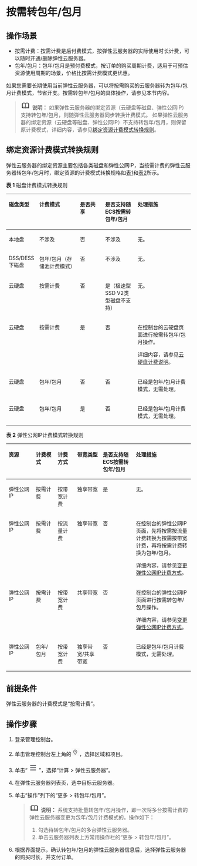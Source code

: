 # 按需转包年/包月<a name="ecs_03_0110"></a>

## 操作场景<a name="section6521151320169"></a>

-   按需计费：按需计费是后付费模式，按弹性云服务器的实际使用时长计费，可以随时开通/删除弹性云服务器。
-   包年/包月：包年/包月是预付费模式，按订单的购买周期计费，适用于可预估资源使用周期的场景，价格比按需计费模式更优惠。

如果您需要长期使用当前弹性云服务器，可以将按需购买的云服务器转为包年/包月计费模式，节省开支。按需转包年/包月的具体操作，请参见本节内容。

>![](public_sys-resources/icon-note.gif) **说明：** 
>如果弹性云服务器的绑定资源（云硬盘等磁盘、弹性公网IP）支持转包年/包月，则随弹性云服务器同步转换计费模式。
>如果弹性云服务器的绑定资源（云硬盘等磁盘、弹性公网IP）不支持转包年/包月，则保留原计费模式，详细内容，请参见[绑定资源计费模式转换规则](#section694974217257)。

## 绑定资源计费模式转换规则<a name="section694974217257"></a>

弹性云服务器的绑定资源主要包括各类磁盘和弹性公网IP，当按需计费的弹性云服务器转包年/包月时，绑定资源的计费模式转换规格如[表1](#table138553112212)和[表2](#table845349172215)所示。

**表 1**  磁盘计费模式转换规则

<a name="table138553112212"></a>
<table><thead align="left"><tr id="row785671182118"><th class="cellrowborder" valign="top" width="14.360000000000001%" id="mcps1.2.6.1.1"><p id="p1846573814213"><a name="p1846573814213"></a><a name="p1846573814213"></a>磁盘类型</p>
</th>
<th class="cellrowborder" valign="top" width="22.58%" id="mcps1.2.6.1.2"><p id="p17465143802115"><a name="p17465143802115"></a><a name="p17465143802115"></a>计费模式</p>
</th>
<th class="cellrowborder" valign="top" width="14.000000000000002%" id="mcps1.2.6.1.3"><p id="p18465133813215"><a name="p18465133813215"></a><a name="p18465133813215"></a>是否共享</p>
</th>
<th class="cellrowborder" valign="top" width="17.95%" id="mcps1.2.6.1.4"><p id="p7465163822112"><a name="p7465163822112"></a><a name="p7465163822112"></a>是否支持随ECS按需转包年/包月</p>
</th>
<th class="cellrowborder" valign="top" width="31.11%" id="mcps1.2.6.1.5"><p id="p246511386219"><a name="p246511386219"></a><a name="p246511386219"></a>处理措施</p>
</th>
</tr>
</thead>
<tbody><tr id="row38561616213"><td class="cellrowborder" valign="top" width="14.360000000000001%" headers="mcps1.2.6.1.1 "><p id="p5466143892116"><a name="p5466143892116"></a><a name="p5466143892116"></a>本地盘</p>
</td>
<td class="cellrowborder" valign="top" width="22.58%" headers="mcps1.2.6.1.2 "><p id="p14466193816219"><a name="p14466193816219"></a><a name="p14466193816219"></a>不涉及</p>
</td>
<td class="cellrowborder" valign="top" width="14.000000000000002%" headers="mcps1.2.6.1.3 "><p id="p4466163814213"><a name="p4466163814213"></a><a name="p4466163814213"></a>否</p>
</td>
<td class="cellrowborder" valign="top" width="17.95%" headers="mcps1.2.6.1.4 "><p id="p846619382216"><a name="p846619382216"></a><a name="p846619382216"></a>不涉及</p>
</td>
<td class="cellrowborder" valign="top" width="31.11%" headers="mcps1.2.6.1.5 "><p id="p8466143842113"><a name="p8466143842113"></a><a name="p8466143842113"></a>无。</p>
</td>
</tr>
<tr id="row885651192120"><td class="cellrowborder" valign="top" width="14.360000000000001%" headers="mcps1.2.6.1.1 "><p id="p1046610382215"><a name="p1046610382215"></a><a name="p1046610382215"></a>DSS/DESS下磁盘</p>
</td>
<td class="cellrowborder" valign="top" width="22.58%" headers="mcps1.2.6.1.2 "><p id="p646623862114"><a name="p646623862114"></a><a name="p646623862114"></a>包年/包月（存储池计费模式）</p>
</td>
<td class="cellrowborder" valign="top" width="14.000000000000002%" headers="mcps1.2.6.1.3 "><p id="p6466163822113"><a name="p6466163822113"></a><a name="p6466163822113"></a>否</p>
</td>
<td class="cellrowborder" valign="top" width="17.95%" headers="mcps1.2.6.1.4 "><p id="p0466103892111"><a name="p0466103892111"></a><a name="p0466103892111"></a>不涉及</p>
</td>
<td class="cellrowborder" valign="top" width="31.11%" headers="mcps1.2.6.1.5 "><p id="p8466143810214"><a name="p8466143810214"></a><a name="p8466143810214"></a>无。</p>
</td>
</tr>
<tr id="row18575132119"><td class="cellrowborder" valign="top" width="14.360000000000001%" headers="mcps1.2.6.1.1 "><p id="p44661038192113"><a name="p44661038192113"></a><a name="p44661038192113"></a>云硬盘</p>
</td>
<td class="cellrowborder" valign="top" width="22.58%" headers="mcps1.2.6.1.2 "><p id="p124662382210"><a name="p124662382210"></a><a name="p124662382210"></a>按需计费</p>
</td>
<td class="cellrowborder" valign="top" width="14.000000000000002%" headers="mcps1.2.6.1.3 "><p id="p24661338142113"><a name="p24661338142113"></a><a name="p24661338142113"></a>否</p>
</td>
<td class="cellrowborder" valign="top" width="17.95%" headers="mcps1.2.6.1.4 "><p id="p3466113802116"><a name="p3466113802116"></a><a name="p3466113802116"></a>是（极速型SSD V2类型磁盘不支持）</p>
</td>
<td class="cellrowborder" valign="top" width="31.11%" headers="mcps1.2.6.1.5 "><p id="p246610389215"><a name="p246610389215"></a><a name="p246610389215"></a>无。</p>
</td>
</tr>
<tr id="row58577115212"><td class="cellrowborder" valign="top" width="14.360000000000001%" headers="mcps1.2.6.1.1 "><p id="p10466338172111"><a name="p10466338172111"></a><a name="p10466338172111"></a>云硬盘</p>
</td>
<td class="cellrowborder" valign="top" width="22.58%" headers="mcps1.2.6.1.2 "><p id="p124674387212"><a name="p124674387212"></a><a name="p124674387212"></a>按需计费</p>
</td>
<td class="cellrowborder" valign="top" width="14.000000000000002%" headers="mcps1.2.6.1.3 "><p id="p34671338112110"><a name="p34671338112110"></a><a name="p34671338112110"></a>是</p>
</td>
<td class="cellrowborder" valign="top" width="17.95%" headers="mcps1.2.6.1.4 "><p id="p184677387219"><a name="p184677387219"></a><a name="p184677387219"></a>否</p>
</td>
<td class="cellrowborder" valign="top" width="31.11%" headers="mcps1.2.6.1.5 "><p id="p129467324547"><a name="p129467324547"></a><a name="p129467324547"></a>在控制台的云硬盘页面进行按需转包年/包月操作。</p>
<p id="p204671438122120"><a name="p204671438122120"></a><a name="p204671438122120"></a>详细内容，请参见<a href="https://support.huaweicloud.com/productdesc-evs/evs_01_0124.html" target="_blank" rel="noopener noreferrer">云硬盘计费说明</a>。</p>
</td>
</tr>
<tr id="row148571112111"><td class="cellrowborder" valign="top" width="14.360000000000001%" headers="mcps1.2.6.1.1 "><p id="p4467173822112"><a name="p4467173822112"></a><a name="p4467173822112"></a>云硬盘</p>
</td>
<td class="cellrowborder" valign="top" width="22.58%" headers="mcps1.2.6.1.2 "><p id="p0467203816215"><a name="p0467203816215"></a><a name="p0467203816215"></a>包年/包月</p>
</td>
<td class="cellrowborder" valign="top" width="14.000000000000002%" headers="mcps1.2.6.1.3 "><p id="p5467133802113"><a name="p5467133802113"></a><a name="p5467133802113"></a>否</p>
</td>
<td class="cellrowborder" valign="top" width="17.95%" headers="mcps1.2.6.1.4 "><p id="p946763842116"><a name="p946763842116"></a><a name="p946763842116"></a>否</p>
</td>
<td class="cellrowborder" valign="top" width="31.11%" headers="mcps1.2.6.1.5 "><p id="p2467143842113"><a name="p2467143842113"></a><a name="p2467143842113"></a>已经是包年/包月计费模式，无需处理。</p>
</td>
</tr>
<tr id="row1385711112114"><td class="cellrowborder" valign="top" width="14.360000000000001%" headers="mcps1.2.6.1.1 "><p id="p1046723819210"><a name="p1046723819210"></a><a name="p1046723819210"></a>云硬盘</p>
</td>
<td class="cellrowborder" valign="top" width="22.58%" headers="mcps1.2.6.1.2 "><p id="p1946783819210"><a name="p1946783819210"></a><a name="p1946783819210"></a>包年/包月</p>
</td>
<td class="cellrowborder" valign="top" width="14.000000000000002%" headers="mcps1.2.6.1.3 "><p id="p1246719385214"><a name="p1246719385214"></a><a name="p1246719385214"></a>是</p>
</td>
<td class="cellrowborder" valign="top" width="17.95%" headers="mcps1.2.6.1.4 "><p id="p546763812114"><a name="p546763812114"></a><a name="p546763812114"></a>否</p>
</td>
<td class="cellrowborder" valign="top" width="31.11%" headers="mcps1.2.6.1.5 "><p id="p1046763814217"><a name="p1046763814217"></a><a name="p1046763814217"></a>已经是包年/包月计费模式，无需处理。</p>
</td>
</tr>
</tbody>
</table>

**表 2**  弹性公网IP计费模式转换规则

<a name="table845349172215"></a>
<table><thead align="left"><tr id="row16453091226"><th class="cellrowborder" valign="top" width="14.677064587082587%" id="mcps1.2.7.1.1"><p id="p275193416232"><a name="p275193416232"></a><a name="p275193416232"></a>资源</p>
</th>
<th class="cellrowborder" valign="top" width="11.80763847230554%" id="mcps1.2.7.1.2"><p id="p19751173432311"><a name="p19751173432311"></a><a name="p19751173432311"></a>计费模式</p>
</th>
<th class="cellrowborder" valign="top" width="10.587882423515296%" id="mcps1.2.7.1.3"><p id="p775120348235"><a name="p775120348235"></a><a name="p775120348235"></a>计费方式</p>
</th>
<th class="cellrowborder" valign="top" width="13.8872225554889%" id="mcps1.2.7.1.4"><p id="p147518341238"><a name="p147518341238"></a><a name="p147518341238"></a>带宽类型</p>
</th>
<th class="cellrowborder" valign="top" width="17.946410717856427%" id="mcps1.2.7.1.5"><p id="p1875183410237"><a name="p1875183410237"></a><a name="p1875183410237"></a>是否支持随ECS按需转包年/包月</p>
</th>
<th class="cellrowborder" valign="top" width="31.093781243751252%" id="mcps1.2.7.1.6"><p id="p2075114349231"><a name="p2075114349231"></a><a name="p2075114349231"></a>处理措施</p>
</th>
</tr>
</thead>
<tbody><tr id="row134542922215"><td class="cellrowborder" valign="top" width="14.677064587082587%" headers="mcps1.2.7.1.1 "><p id="p137515346233"><a name="p137515346233"></a><a name="p137515346233"></a><span id="text1923193019323"><a name="text1923193019323"></a><a name="text1923193019323"></a>弹性公网IP</span></p>
</td>
<td class="cellrowborder" valign="top" width="11.80763847230554%" headers="mcps1.2.7.1.2 "><p id="p189530614310"><a name="p189530614310"></a><a name="p189530614310"></a>按需计费</p>
</td>
<td class="cellrowborder" valign="top" width="10.587882423515296%" headers="mcps1.2.7.1.3 "><p id="p87511341230"><a name="p87511341230"></a><a name="p87511341230"></a>按带宽计费</p>
</td>
<td class="cellrowborder" valign="top" width="13.8872225554889%" headers="mcps1.2.7.1.4 "><p id="p475153432314"><a name="p475153432314"></a><a name="p475153432314"></a>独享带宽</p>
</td>
<td class="cellrowborder" valign="top" width="17.946410717856427%" headers="mcps1.2.7.1.5 "><p id="p7751634142311"><a name="p7751634142311"></a><a name="p7751634142311"></a>是</p>
</td>
<td class="cellrowborder" valign="top" width="31.093781243751252%" headers="mcps1.2.7.1.6 "><p id="p575133442319"><a name="p575133442319"></a><a name="p575133442319"></a>无。</p>
</td>
</tr>
<tr id="row345415932211"><td class="cellrowborder" valign="top" width="14.677064587082587%" headers="mcps1.2.7.1.1 "><p id="p875217348239"><a name="p875217348239"></a><a name="p875217348239"></a><span id="text198522382325"><a name="text198522382325"></a><a name="text198522382325"></a>弹性公网IP</span></p>
</td>
<td class="cellrowborder" valign="top" width="11.80763847230554%" headers="mcps1.2.7.1.2 "><p id="p595108183115"><a name="p595108183115"></a><a name="p595108183115"></a>按需计费</p>
</td>
<td class="cellrowborder" valign="top" width="10.587882423515296%" headers="mcps1.2.7.1.3 "><p id="p9752234112317"><a name="p9752234112317"></a><a name="p9752234112317"></a>按流量计费</p>
</td>
<td class="cellrowborder" valign="top" width="13.8872225554889%" headers="mcps1.2.7.1.4 "><p id="p1075273419239"><a name="p1075273419239"></a><a name="p1075273419239"></a>独享带宽</p>
</td>
<td class="cellrowborder" valign="top" width="17.946410717856427%" headers="mcps1.2.7.1.5 "><p id="p2075214347233"><a name="p2075214347233"></a><a name="p2075214347233"></a>否</p>
</td>
<td class="cellrowborder" valign="top" width="31.093781243751252%" headers="mcps1.2.7.1.6 "><p id="p73181643105314"><a name="p73181643105314"></a><a name="p73181643105314"></a>在控制台的<span id="text031804318539"><a name="text031804318539"></a><a name="text031804318539"></a>弹性公网IP</span>页面，先将按需按流量计费转换为按需按带宽计费，再将按需计费转换为包年/包月。</p>
<p id="p2752734172319"><a name="p2752734172319"></a><a name="p2752734172319"></a>详细内容，请参见<a href="https://support.huaweicloud.com/usermanual-eip/eip_0013.html" target="_blank" rel="noopener noreferrer">变更弹性公网IP计费方式</a>。</p>
</td>
</tr>
<tr id="row9454192228"><td class="cellrowborder" valign="top" width="14.677064587082587%" headers="mcps1.2.7.1.1 "><p id="p62631223193113"><a name="p62631223193113"></a><a name="p62631223193113"></a><span id="text1751244073212"><a name="text1751244073212"></a><a name="text1751244073212"></a>弹性公网IP</span></p>
</td>
<td class="cellrowborder" valign="top" width="11.80763847230554%" headers="mcps1.2.7.1.2 "><p id="p775223417233"><a name="p775223417233"></a><a name="p775223417233"></a>按需计费</p>
</td>
<td class="cellrowborder" valign="top" width="10.587882423515296%" headers="mcps1.2.7.1.3 "><p id="p12752153412315"><a name="p12752153412315"></a><a name="p12752153412315"></a>按带宽计费</p>
</td>
<td class="cellrowborder" valign="top" width="13.8872225554889%" headers="mcps1.2.7.1.4 "><p id="p475211349238"><a name="p475211349238"></a><a name="p475211349238"></a>共享带宽</p>
</td>
<td class="cellrowborder" valign="top" width="17.946410717856427%" headers="mcps1.2.7.1.5 "><p id="p1752634182312"><a name="p1752634182312"></a><a name="p1752634182312"></a>否</p>
</td>
<td class="cellrowborder" valign="top" width="31.093781243751252%" headers="mcps1.2.7.1.6 "><p id="p16752934112311"><a name="p16752934112311"></a><a name="p16752934112311"></a>在控制台的<span id="text140285625514"><a name="text140285625514"></a><a name="text140285625514"></a>弹性公网IP</span>页面进行按需转包年/包月操作。</p>
<p id="p137881441567"><a name="p137881441567"></a><a name="p137881441567"></a>详细内容，请参见<a href="https://support.huaweicloud.com/usermanual-eip/eip_0013.html" target="_blank" rel="noopener noreferrer">变更弹性公网IP计费方式</a>。</p>
</td>
</tr>
<tr id="row184546912219"><td class="cellrowborder" valign="top" width="14.677064587082587%" headers="mcps1.2.7.1.1 "><p id="p357922412316"><a name="p357922412316"></a><a name="p357922412316"></a><span id="text1385842153217"><a name="text1385842153217"></a><a name="text1385842153217"></a>弹性公网IP</span></p>
</td>
<td class="cellrowborder" valign="top" width="11.80763847230554%" headers="mcps1.2.7.1.2 "><p id="p523213129313"><a name="p523213129313"></a><a name="p523213129313"></a>包年/包月</p>
</td>
<td class="cellrowborder" valign="top" width="10.587882423515296%" headers="mcps1.2.7.1.3 "><p id="p3752163418236"><a name="p3752163418236"></a><a name="p3752163418236"></a>按带宽计费</p>
</td>
<td class="cellrowborder" valign="top" width="13.8872225554889%" headers="mcps1.2.7.1.4 "><p id="p13752173472316"><a name="p13752173472316"></a><a name="p13752173472316"></a>独享带宽/共享带宽</p>
</td>
<td class="cellrowborder" valign="top" width="17.946410717856427%" headers="mcps1.2.7.1.5 "><p id="p18752934112317"><a name="p18752934112317"></a><a name="p18752934112317"></a>否</p>
</td>
<td class="cellrowborder" valign="top" width="31.093781243751252%" headers="mcps1.2.7.1.6 "><p id="p1752934182311"><a name="p1752934182311"></a><a name="p1752934182311"></a>已经是包年/包月计费模式，无需处理。</p>
</td>
</tr>
</tbody>
</table>

## 前提条件<a name="section085871112243"></a>

弹性云服务器的计费模式是“按需计费”。

## 操作步骤<a name="section18560328192214"></a>

1.  登录管理控制台。
2.  单击管理控制台左上角的![](figures/icon-region.png)，选择区域和项目。
3.  单击“![](figures/service-list.jpg)”，选择“计算 \> 弹性云服务器”。
4.  在弹性云服务器列表页，选中目标云服务器。
5.  单击“操作”列下的“更多 \> 转包年/包月”。

    >![](public_sys-resources/icon-note.gif) **说明：** 
    >系统支持批量转包年/包月操作，即一次将多台按需计费的弹性云服务器变更为包年/包月计费模式的。操作如下：
    >1.  勾选待转包年/包月的多台弹性云服务器。
    >2.  单击云服务器列表上方常用操作栏的“更多 \> 转包年/包月”。

6.  根据界面提示，确认转包年/包月的弹性云服务器信息后，选择弹性云服务器的购买时长，并支付订单。

